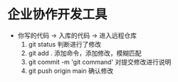 # 企业协作开发工具

- 你写的代码 -> 入库的代码 -> 进入远程仓库
    1. git status 判断进行了修改
    2. git add . 添加命令，添加修改，模糊匹配
    3. git commit -m 'git command' 对提交修改进行说明
    4. git push origin main 确认修改
